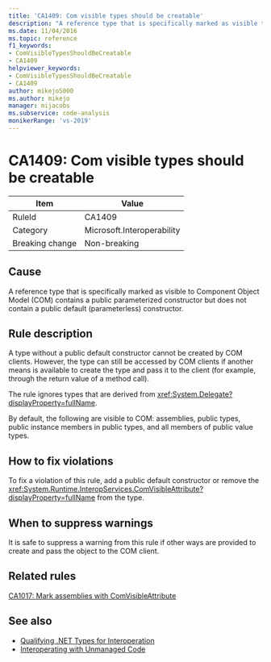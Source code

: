 ```yaml
---
title: 'CA1409: Com visible types should be creatable'
description: "A reference type that is specifically marked as visible to Component Object Model (COM) contains a public parameterized constructor but does not contain a public default (parameterless) constructor."
ms.date: 11/04/2016
ms.topic: reference
f1_keywords:
- ComVisibleTypesShouldBeCreatable
- CA1409
helpviewer_keywords:
- ComVisibleTypesShouldBeCreatable
- CA1409
author: mikejo5000
ms.author: mikejo
manager: mijacobs
ms.subservice: code-analysis
monikerRange: 'vs-2019'
---
```

# CA1409: Com visible types should be creatable

|Item|Value|
|-|-|
|RuleId|CA1409|
|Category|Microsoft.Interoperability|
|Breaking change|Non-breaking|

## Cause
A reference type that is specifically marked as visible to Component Object Model (COM) contains a public parameterized constructor but does not contain a public default (parameterless) constructor.

## Rule description
A type without a public default constructor cannot be created by COM clients. However, the type can still be accessed by COM clients if another means is available to create the type and pass it to the client (for example, through the return value of a method call).

The rule ignores types that are derived from <xref:System.Delegate?displayProperty=fullName>.

By default, the following are visible to COM: assemblies, public types, public instance members in public types, and all members of public value types.

## How to fix violations
To fix a violation of this rule, add a public default constructor or remove the <xref:System.Runtime.InteropServices.ComVisibleAttribute?displayProperty=fullName> from the type.

## When to suppress warnings
It is safe to suppress a warning from this rule if other ways are provided to create and pass the object to the COM client.

## Related rules
[CA1017: Mark assemblies with ComVisibleAttribute](/dotnet/fundamentals/code-analysis/quality-rules/ca1017)

## See also

- [Qualifying .NET Types for Interoperation](/dotnet/framework/interop/qualifying-net-types-for-interoperation)
- [Interoperating with Unmanaged Code](/dotnet/framework/interop/index)

